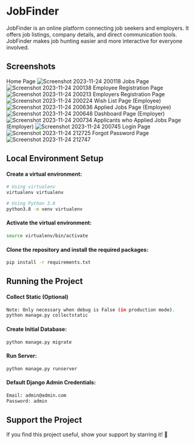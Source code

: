 # JobFinder

JobFinder is an online platform connecting job seekers and employers. It offers job listings, company details, and direct communication tools. JobFinder makes job hunting easier and more interactive for everyone involved.

## Screenshots
Home Page
![Screenshot 2023-11-24 200118](https://github.com/Heartsx12/JobFinder/assets/120915164/103ee706-782d-44e4-a769-af9b55c00ab7)
Jobs Page
![Screenshot 2023-11-24 200138](https://github.com/Heartsx12/JobFinder/assets/120915164/6be19d37-dd50-49f9-9926-8782bf1e9b03)
Employee Registration Page
![Screenshot 2023-11-24 200213](https://github.com/Heartsx12/JobFinder/assets/120915164/b31ea8f9-422f-4282-a856-ed8aa68b649c)
Employers Registration Page
![Screenshot 2023-11-24 200224](https://github.com/Heartsx12/JobFinder/assets/120915164/e27a070a-b139-4eae-b2a0-dcd2437f4ada)
Wish List Page (Employee)
![Screenshot 2023-11-24 200636](https://github.com/Heartsx12/JobFinder/assets/120915164/d0d294ad-2b1d-4eb6-8f3e-347a47362dbb)
Applied Jobs Page (Employee)
![Screenshot 2023-11-24 200648](https://github.com/Heartsx12/JobFinder/assets/120915164/29c43313-347a-4ead-8d47-1a3900efabd5)
Dashboard Page (Employer)
![Screenshot 2023-11-24 200734](https://github.com/Heartsx12/JobFinder/assets/120915164/0f92111a-79c6-4936-8e8f-064e167d6ebf)
Applicants who Applied Jobs Page (Employer)
![Screenshot 2023-11-24 200745](https://github.com/Heartsx12/JobFinder/assets/120915164/88a45c23-56fa-4a23-af4c-e86b30cde950)
Login Page
![Screenshot 2023-11-24 212725](https://github.com/Heartsx12/JobFinder/assets/120915164/7f0693a5-6d09-40cd-a0cc-38c3e13f47ab)
Forgot Password Page
![Screenshot 2023-11-24 212747](https://github.com/Heartsx12/JobFinder/assets/120915164/45edaa8d-22fe-4da4-ab80-508f809c5b03)

## Local Environment Setup
#### Create a virtual environment:
```bash
# Using virtualenv
virtualenv virtualenv

# Using Python 3.8
python3.8 -m venv virtualenv
```
#### Activate the virtual environment:
```bash 
source virtualenv/bin/activate
```
#### Clone the repository and install the required packages:
```bash
pip install -r requirements.txt
```
## Running the Project
#### Collect Static (Optional)
```bash
Note: Only necessary when debug is False (in production mode).
python manage.py collectstatic
```
#### Create Initial Database:
```bash
python manage.py migrate
```
#### Run Server:
```bash
python manage.py runserver
```
#### Default Django Admin Credentials:
```bash
Email: admin@admin.com
Password: admin
```
## Support the Project
If you find this project useful, show your support by starring it! 🌟
